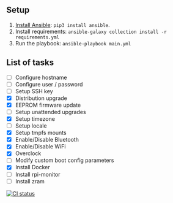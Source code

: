 ## Setup

  1. [Install Ansible](https://docs.ansible.com/ansible/latest/installation_guide/intro_installation.html): `pip3 install ansible`.
  1. Install requirements: `ansible-galaxy collection install -r requirements.yml`
  1. Run the playbook: `ansible-playbook main.yml`


## List of tasks

- [ ] Configure hostname
- [ ] Configure user / password
- [ ] Setup SSH key
- [x] Distribution upgrade
- [x] EEPROM firmware update
- [ ] Setup unattended upgrades
- [x] Setup timezone
- [ ] Setup locale
- [x] Setup tmpfs mounts
- [x] Enable/Disable Bluetooth
- [x] Enable/Disable WiFi
- [x] Overclock
- [ ] Modify custom boot config parameters
- [x] Install Docker
- [ ] Install rpi-monitor
- [ ] Install zram

[![CI status](https://github.com/pezzu/rpi-setup/actions/workflows/ci.yml/badge.svg)](https://github.com/pezzu/rpi-setup/actions/workflows/ci.yml)
